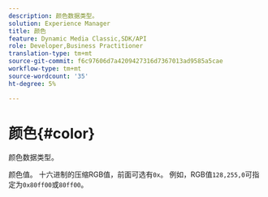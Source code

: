 ```yaml
---
description: 颜色数据类型。
solution: Experience Manager
title: 颜色
feature: Dynamic Media Classic,SDK/API
role: Developer,Business Practitioner
translation-type: tm+mt
source-git-commit: f6c97606d7a4209427316d7367013ad9585a5cae
workflow-type: tm+mt
source-wordcount: '35'
ht-degree: 5%

---
```



# 颜色{#color}

颜色数据类型。

颜色值。 十六进制的压缩RGB值，前面可选有`0x`。 例如，RGB值`128,255,0`可指定为`0x80ff00`或`80ff00`。
